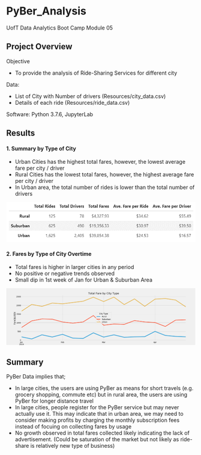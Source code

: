 # PyBer_Analysis
UofT Data Analytics Boot Camp Module 05

## Project Overview
Objective
* To provide the analysis of Ride-Sharing Services for different city

Data:
* List of City with Number of drivers (Resources/city_data.csv)
* Details of each ride (Resources/ride_data.csv)

Software: Python 3.7.6, JupyterLab

## Results
#### 1. Summary by Type of City
* Urban Cities has the highest total fares, however, the lowest average fare per city / driver
* Rural Cities has the lowest total fares, however, the highest average fare per city / driver
* In Urban area, the total number of rides is lower than the total number of drivers

![City_Type_Summary](Analysis/Challenge_Table.png)


#### 2. Fares by Type of City Overtime
* Total fares is higher in larger cities in any period
* No positive or negative trends observed
* Small dip in 1st week of Jan for Urban & Suburban Area

![Challenge_Line](Analysis/Challenge_LineChart.png)

## Summary
PyBer Data implies that;
* In large cities, the users are using PyBer as means for short travels (e.g. grocery shopping, commute etc) but in rural area, the users are using PyBer for longer distance travel
* In large cities, people register for the PyBer service but may never actually use it. This may indicate that in urban area, we may need to consider making profits by charging the monthly subscription fees instead of focuing on collecting fares by usage
* No growth observed in total fares collected likely indicating the lack of advertisement. (Could be saturation of the market but not likely as ride-share is relatively new type of business)